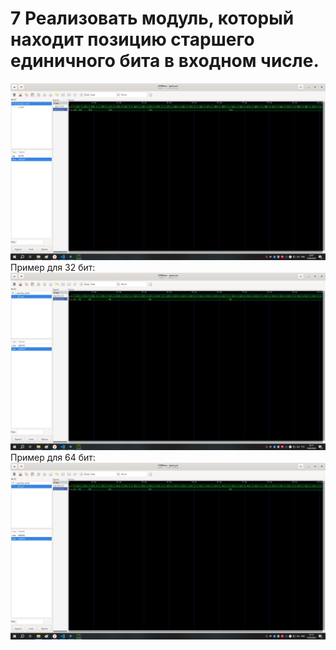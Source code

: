 # 7 Реализовать модуль, который находит позицию старшего единичного бита в входном числе.
![Alt text](image.png)
Пример для 32 бит:
![Alt text](image-1.png)
Пример для 64 бит:
![Alt text](image-2.png)